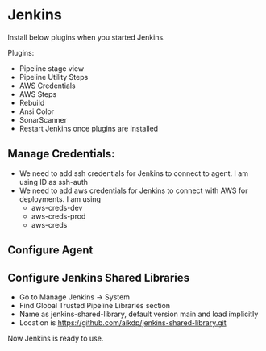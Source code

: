 # Jenkins

Install below plugins when you started Jenkins.


Plugins:

* Pipeline stage view
* Pipeline Utility Steps
* AWS Credentials
* AWS Steps
* Rebuild
* Ansi Color
* SonarScanner
* Restart Jenkins once plugins are installed

## Manage Credentials:
* We need to add ssh credentials for Jenkins to connect to agent. I am using ID as ssh-auth
* We need to add aws credentials for Jenkins to connect with AWS for deployments. I am using
    - aws-creds-dev 
    - aws-creds-prod
    - aws-creds

## Configure Agent
## Configure Jenkins Shared Libraries
* Go to Manage Jenkins -> System
* Find Global Trusted Pipeline Libraries section
* Name as jenkins-shared-library, default version main and load implicitly
* Location is https://github.com/aikdp/jenkins-shared-library.git

Now Jenkins is ready to use.